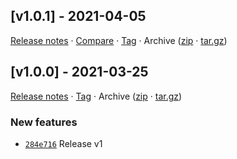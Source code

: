 ## [v1.0.1] - 2021-04-05

[Release notes](https://github.com/BetaHuhn/node-cli-starter/releases/tag/v1.0.1) · [Compare](https://github.com/BetaHuhn/node-cli-starter/compare/v1.0.0...v1.0.1) · [Tag](https://github.com/BetaHuhn/node-cli-starter/tree/v1.0.1) · Archive ([zip](https://github.com/BetaHuhn/node-cli-starter/archive/v1.0.1.zip) · [tar.gz](https://github.com/BetaHuhn/node-cli-starter/archive/v1.0.1.tar.gz))

## [v1.0.0] - 2021-03-25

[Release notes](https://github.com/BetaHuhn/node-cli-starter/releases/tag/v1.0.0) · [Tag](https://github.com/BetaHuhn/node-cli-starter/tree/v1.0.0) · Archive ([zip](https://github.com/BetaHuhn/node-cli-starter/archive/v1.0.0.zip) · [tar.gz](https://github.com/BetaHuhn/node-cli-starter/archive/v1.0.0.tar.gz))

### New features

- [`284e716`](https://github.com/BetaHuhn/node-cli-starter/commit/284e716)  Release v1
